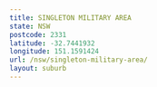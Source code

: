 ```yaml
---
title: SINGLETON MILITARY AREA
state: NSW
postcode: 2331
latitude: -32.7441932
longitude: 151.1591424
url: /nsw/singleton-military-area/
layout: suburb
---
```

